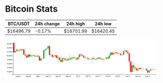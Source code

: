 # Bitcoin Stats

BTC/USDT|24h change|24h high|24h low|
|---|---|---|---|
|$16496.79|-0.17%|$16701.99|$16420.45|

<img src="./chart.svg">
